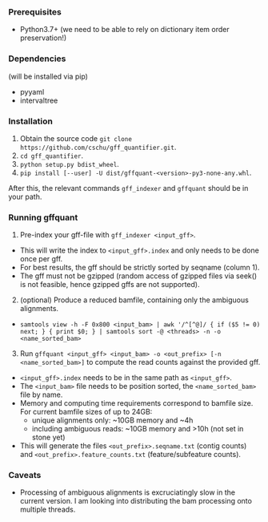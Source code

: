 ### Prerequisites
- Python3.7+ (we need to be able to rely on dictionary item order preservation!)

### Dependencies
(will be installed via pip)
- pyyaml
- intervaltree

### Installation
1. Obtain the source code `git clone https://github.com/cschu/gff_quantifier.git`.
2. `cd gff_quantifier`.
3. `python setup.py bdist_wheel`.
4. `pip install [--user] -U dist/gffquant-<version>-py3-none-any.whl`.

After this, the relevant commands `gff_indexer` and `gffquant` should be in your path.

### Running gffquant
1. Pre-index your gff-file with `gff_indexer <input_gff>`.
  - This will write the index to `<input_gff>.index` and only needs to be done once per gff.
  - For best results, the gff should be strictly sorted by seqname (column 1).
  - The gff must not be gzipped (random access of gzipped files via seek() is not feasible, hence gzipped gffs are not supported).
2. (optional) Produce a reduced bamfile, containing only the ambiguous alignments.
  - `samtools view -h -F 0x800 <input_bam> | awk '/^[^@]/ { if ($5 != 0) next; } { print $0; } | samtools sort -@ <threads> -n -o <name_sorted_bam>`
3. Run `gffquant <input_gff> <input_bam> -o <out_prefix> [-n <name_sorted_bam>]` to compute the read counts against the provided gff.
  - `<input_gff>.index` needs to be in the same path as `<input_gff>`.
  - The `<input_bam>` file needs to be position sorted, the `<name_sorted_bam>` file by name.
  - Memory and computing time requirements correspond to bamfile size. For current bamfile sizes of up to 24GB:
    - unique alignments only: ~10GB memory and ~4h
	- including ambiguous reads: ~10GB memory and >10h (not set in stone yet)
  - This will generate the files `<out_prefix>.seqname.txt` (contig counts) and `<out_prefix>.feature_counts.txt` (feature/subfeature counts).
  
### Caveats
- Processing of ambiguous alignments is excruciatingly slow in the current version. I am looking into distributing the bam processing onto multiple threads.
